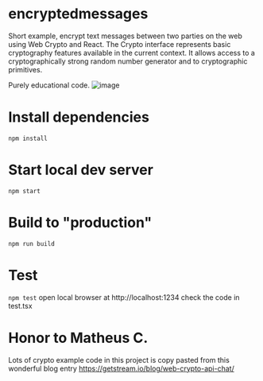 # encryptedmessages

Short example, encrypt text messages between two parties on the web using Web Crypto and React.
The Crypto interface represents basic cryptography features available in the current context. It allows access to a cryptographically strong random number generator and to cryptographic primitives.

Purely educational code.
![image](https://user-images.githubusercontent.com/9694984/162617105-c7a3dfd7-0542-4934-9e46-6a43612aa1bf.png)


# Install dependencies

`npm install`

# Start local dev server

`npm start`

# Build to "production"

`npm run build`

# Test

`npm test` open local browser at http://localhost:1234 check the code in test.tsx

# Honor to Matheus C.

Lots of crypto example code in this project is copy pasted from this wonderful blog entry
https://getstream.io/blog/web-crypto-api-chat/
